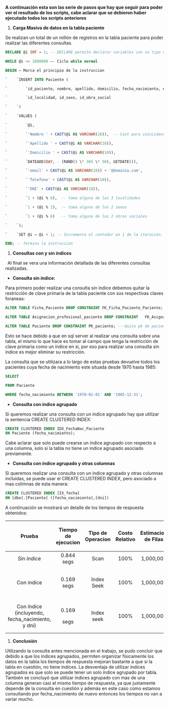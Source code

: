 **﻿A continuación esta son las serie de pasos que hay que seguir para poder ver el resultado de los scripts, cabe aclarar que se debieron haber ejecutado todos los scripts anteriores** 

1. **Carga Masiva de datos en la tabla paciente**

Se realizan un total de un millón de registros en la tabla paciente para poder realizar las diferentes consultas.

```sql
DECLARE @i INT = 1; -- DECLARE permite declarar variables con su tipo de dato.

WHILE @i <= 1000000 –- Ciclo while normal

BEGIN – Marca el principio de la instruccion

`    `INSERT INTO Paciente (

`        `id_paciente, nombre, apellido, domicilio, fecha_nacimiento, email, telefono, dni, 

`        `id_localidad, id_sexo, id_obra_social

`    `)

`    `VALUES (

`        `@i,  

`        `'Nombre ' + CAST(@i AS VARCHAR(10)),  -- Cast para coincidencia de datos.

`        `'Apellido ' + CAST(@i AS VARCHAR(10)), 

`        `'Domicilio ' + CAST(@i AS VARCHAR(10)),  

`        `DATEADD(DAY, - (RAND() \* 365 \* 50), GETDATE()),  

`        `'email' + CAST(@i AS VARCHAR(10)) + '@dominio.com',  

`        `'Telefono' + CAST(@i AS VARCHAR(10)),  

`        `'DNI' + CAST(@i AS VARCHAR(10)),  

`        `1 + (@i % 6),  -- toma alguna de las 3 localidades

`        `1 + (@i % 2),  -- toma alguno de los 2 sexos

`        `1 + (@i % 6)   -- toma alguna de las 2 obras sociales

`    `);

`    `SET @i = @i + 1; -- Incrementa el contador en 1 de la iteración.

END; -- Termina la instruccion
```





1. **Consultas con y sin índices**

` `Al final se vera una información detallada de las diferentes consultas realizadas.

- **Consulta sin índice:**

Para primero poder realizar una consulta sin índice debemos quitar la restricción de clave primaria de la tabla paciente con sus respectivas claves foraneas:
```sql
ALTER TABLE Ficha_Paciente DROP CONSTRAINT FK_Ficha_Paciente_Paciente;
```
```sql
ALTER TABLE Asignacion_profesional_paciente DROP CONSTRAINT   FK_Asignacion_profesional_paciente_paciente; 
```
```sql
ALTER TABLE Paciente DROP CONSTRAINT PK_paciente; ---Quita pk de paciente
```
Esto se hace debido a que en sql server al realizar una consulta sobre una tabla, el mismo lo que hace es tomar al campo que tenga la restricción de clave primaria como un índice en si, por eso para realizar una consulta sin índice es mejor eliminar su restricción.

La consulta que se utilizara a lo largo de estas pruebas devuelve todos los pacientes cuya fecha de nacimiento este situada desde 1970 hasta 1985:
```sql
SELECT 

FROM Paciente

WHERE fecha_nacimiento BETWEEN '1970-01-01' AND '1985-12-31';
```
- **Consulta con índice agrupado**

Si queremos realizar una consulta con un índice agrupado hay que utilizar la sentencia CREATE CLUSTERED INDEX:
```sql
CREATE CLUSTERED INDEX IDX_FechaNac_Paciente
ON Paciente (fecha_nacimiento);
```
Cabe aclarar que solo puede crearse un índice agrupado con respecto a una columna, solo si la tabla no tiene un indice agrupado asociado previamente.

- **Consulta con índice agrupado y otras columnas**

Si queremos realizar una consulta con un índice agrupado y otras columnas incluidas, se puede usar el CREATE CLUSTERED INDEX, pero asociado a mas colimnas de esta manera: 
```sql
CREATE CLUSTERED INDEX [IX_fecha]
ON [dbo].[Paciente] ([fecha_nacimiento],[dni])
```
A continuación se mostrará un detalle de los tiempos de respuesta obtenidos:

|Prueba|Tiempo de ejecucion|Tipo de Operacion|Costo Relativo|Estimacion de Filas|Filas Leidas|Tipo de Indice|<p>Columnas del </p><p>Indice</p>|Observaciones|
| :-: | :-: | :-: | :-: | :-: | :-: | :-: | :-: | :-: |
|Sin índice |0\.844 segs|Scan |100%|1,000,000|222289|Ninguno|Ninguno|Consulta lenta y sin ordenar.|
|Con indice|0\.169 segs|Index Seek|100%|1,000,000|222289|Clustered|Fecha\_nacimiento|Consulta aun mas rápida y ordenado por fecha de nacimiento.|
|Con índice (incluyendo, fecha\_nacimiento, y dni)|<p>0\.169</p><p>segs</p>|Index seek|100%|1,000,000|222289|Clustered|Fecha\_nacimiento, , dni|Consulta exactamente igual de rápida que la prueba anterior|


1. **Conclusión** 

Utilizando la consulta antes mencionada en el trabajo, se pudo concluir que debido a que los índices agrupados, permiten organizar físicamente los datos en la tabla los tiempos de respuesta mejoran bastante a que si la tabla en cuestión, no tiene índices. La desventaja de utilizar índices agrupados es que solo se puede tener un solo índice agrupado por tabla. También se concluyó que utilizar índices agrupado con mas de una columna  generan casi el mismo tiempo de respuesta, ya que justamente depende de la consulta en cuestión y además en este caso como estamos consultando por fecha_nacimiento de nuevo entonces los tiempos no van a variar mucho.


